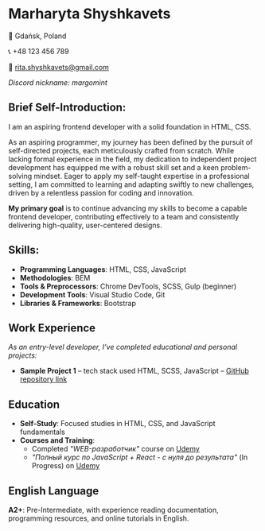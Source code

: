 # Marharyta Shyshkavets
:round_pushpin: Gdańsk, Poland

:telephone_receiver: +48 123 456 789

:email: rita.shyshkavets@gmail.com

*Discord nickname: margomint*

## Brief Self-Introduction:
I am an aspiring frontend developer with a solid foundation in HTML, CSS.
 
As an aspiring programmer, my journey has been defined by the pursuit of self-directed projects, each meticulously crafted from scratch. While lacking formal experience in the field, my dedication to independent project development has equipped me with a robust skill set and a keen problem-solving mindset. Eager to apply my self-taught expertise in a professional setting, I am committed to learning and adapting swiftly to new challenges, driven by a relentless passion for coding and innovation.

**My primary goal** is to continue advancing my skills to become a capable frontend developer, contributing effectively to a team and consistently delivering high-quality, user-centered designs.

## Skills:
- **Programming Languages**: HTML, CSS, JavaScript
- **Methodologies**: BEM
- **Tools & Preprocessors**: Chrome DevTools, SCSS, Gulp (beginner)
- **Development Tools**: Visual Studio Code, Git
- **Libraries & Frameworks**: Bootstrap

## Work Experience
*As an entry-level developer, I’ve completed educational and personal projects:*

- **Sample Project 1** – tech stack used HTML, SCSS, JavaScript – [GitHub repository link](https://github.com/MargoMint/myPortfolio)

## Education
- **Self-Study**: Focused studies in HTML, CSS, and JavaScript fundamentals
- **Courses and Training**:
   - Completed *"WEB-разработчик"* course on [Udemy](https://www.udemy.com/course/webdeveloper/?couponCode=24T6MT102824)
   - *"Полный курс по JavaScript + React - с нуля до результата"* (In Progress) on [Udemy](https://www.udemy.com/course/javascript_full/?couponCode=24T6MT102824)

## English Language
**A2+**: Pre-Intermediate, with experience reading documentation, programming resources, and online tutorials in English.
